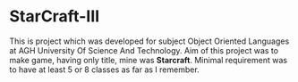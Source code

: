 # StarCraft-III

This is project which was developed for subject Object Oriented Languages at AGH University Of Science And Technology.
Aim of this project was to make game, having only title, mine was <b>Starcraft</b>. Minimal requirement was to have 
at least 5 or 8 classes as far as I remember.
